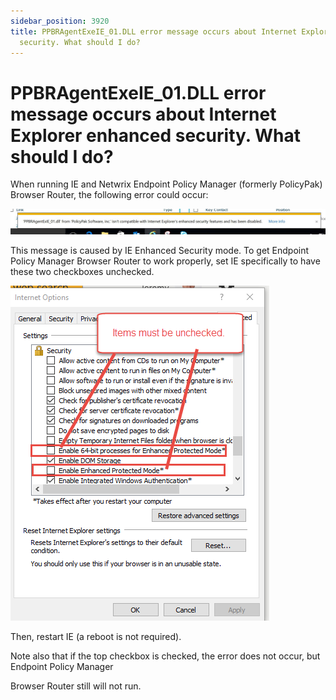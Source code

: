 ```yaml
---
sidebar_position: 3920
title: PPBRAgentExeIE_01.DLL error message occurs about Internet Explorer enhanced
  security. What should I do?
---
```


# PPBRAgentExeIE\_01.DLL error message occurs about Internet Explorer enhanced security. What should I do?

When running IE and Netwrix Endpoint Policy Manager (formerly PolicyPak) Browser Router, the following error could occur:

![](../../../../../../../static/images/PolicyPak/Content/Resources/Images/Troubleshooting/Error/BrowserRouter/441_1_image004.jpg)

This message is caused by IE Enhanced Security mode. To get Endpoint Policy Manager Browser Router to work properly, set IE specifically to have these two checkboxes unchecked.

![](../../../../../../../static/images/PolicyPak/Content/Resources/Images/Troubleshooting/Error/BrowserRouter/441_2_image0012.png)

Then, restart IE (a reboot is not required).

Note also that if the top checkbox is checked, the error does not occur, but Endpoint Policy Manager

Browser Router still will not run.
